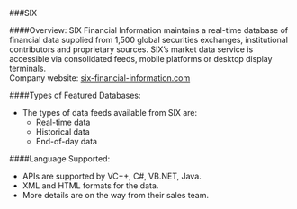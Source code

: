 ###SIX    

####Overview:
SIX Financial Information maintains a real-time database of financial data supplied from 1,500 global securities exchanges, institutional contributors and proprietary sources. SIX’s market data service is accessible via consolidated feeds, mobile platforms or desktop display terminals.       
Company website: [six-financial-information.com](http://www.six-financial-information.com/en/home/global-data-services/market-data.html)

####Types of Featured Databases:  
-  The types of data feeds available from SIX are:
    - Real-time data
    - Historical data 
    - End-of-day data  

####Language Supported:  
-  APIs are supported by VC++, C#, VB.NET, Java.
-  XML and HTML formats for the data.
-  More details are on the way from their sales team.
